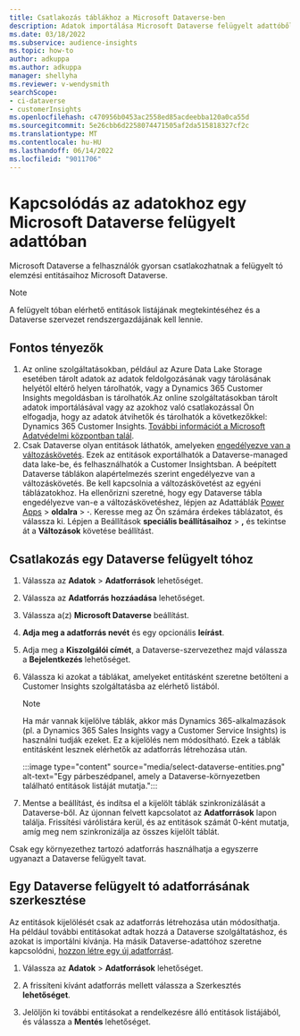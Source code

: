 ```yaml
---
title: Csatlakozás táblákhoz a Microsoft Dataverse-ben
description: Adatok importálása Microsoft Dataverse felügyelt adattóből.
ms.date: 03/18/2022
ms.subservice: audience-insights
ms.topic: how-to
author: adkuppa
ms.author: adkuppa
manager: shellyha
ms.reviewer: v-wendysmith
searchScope:
- ci-dataverse
- customerInsights
ms.openlocfilehash: c470956b0453ac2558ed85acdeebba120a0ca55d
ms.sourcegitcommit: 5e26cbb6d2258074471505af2da515818327cf2c
ms.translationtype: MT
ms.contentlocale: hu-HU
ms.lasthandoff: 06/14/2022
ms.locfileid: "9011706"
---
```

# <a name="connect-to-data-in-a-microsoft-dataverse-managed-data-lake"></a>Kapcsolódás az adatokhoz egy Microsoft Dataverse felügyelt adattóban

Microsoft Dataverse a felhasználók gyorsan csatlakozhatnak a felügyelt tó elemzési entitásaihoz Microsoft Dataverse.

> [!NOTE]
> A felügyelt tóban elérhető entitások listájának megtekintéséhez és a Dataverse szervezet rendszergazdájának kell lennie.

## <a name="important-considerations"></a>Fontos tényezők

1. Az online szolgáltatásokban, például az Azure Data Lake Storage esetében tárolt adatok az adatok feldolgozásának vagy tárolásának helyétől eltérő helyen tárolhatók, vagy a Dynamics 365 Customer Insights megoldásban is tárolhatók.Az online szolgáltatásokban tárolt adatok importálásával vagy az azokhoz való csatlakozással Ön elfogadja, hogy az adatok átvihetők és tárolhatók a következőkkel: Dynamics 365 Customer Insights. [További információt a Microsoft Adatvédelmi központban talál](https://www.microsoft.com/trust-center).
2. Csak Dataverse olyan entitások láthatók, amelyeken [engedélyezve van a változáskövetés](/power-platform/admin/enable-change-tracking-control-data-synchronization). Ezek az entitások exportálhatók a Dataverse-managed data lake-be, és felhasználhatók a Customer Insightsban. A beépített Dataverse táblákon alapértelmezés szerint engedélyezve van a változáskövetés. Be kell kapcsolnia a változáskövetést az egyéni táblázatokhoz. Ha ellenőrizni szeretné, hogy egy Dataverse tábla engedélyezve van-e a változáskövetéshez, lépjen az Adattáblák [Power Apps](https://make.powerapps.com) > **oldalra** > **·**. Keresse meg az Ön számára érdekes táblázatot, és válassza ki. Lépjen a Beállítások **speciális beállításaihoz** > **,** és tekintse át a **Változások** követése beállítást.

## <a name="connect-to-a-dataverse-managed-lake"></a>Csatlakozás egy Dataverse felügyelt tóhoz

1. Válassza az **Adatok** > **Adatforrások** lehetőséget.

1. Válassza az **Adatforrás hozzáadása** lehetőséget.

1. Válassza a(z) **Microsoft Dataverse** beállítást.

1. **Adja meg a adatforrás nevét** és egy opcionális **leírást**.

1. Adja meg a **Kiszolgálói címét**, a Dataverse-szervezethez majd válassza a **Bejelentkezés** lehetőséget.

1. Válassza ki azokat a táblákat, amelyeket entitásként szeretne betölteni a Customer Insights szolgáltatásba az elérhető listából.

   > [!NOTE]
   > Ha már vannak kijelölve táblák, akkor más Dynamics 365-alkalmazások (pl. a Dynamics 365 Sales Insights vagy a Customer Service Insights) is használni tudják ezeket. Ez a kijelölés nem módosítható. Ezek a táblák entitásként lesznek elérhetők az adatforrás létrehozása után.

    :::image type="content" source="media/select-dataverse-entities.png" alt-text="Egy párbeszédpanel, amely a Dataverse-környezetben található entitások listáját mutatja.":::

1. Mentse a beállítást, és indítsa el a kijelölt táblák szinkronizálását a Dataverse-ből. Az újonnan felvett kapcsolatot az **Adatforrások** lapon találja. Frissítési várólistára kerül, és az entitások számát 0-ként mutatja, amíg meg nem szinkronizálja az összes kijelölt táblát.

Csak egy környezethez tartozó adatforrás használhatja a egyszerre ugyanazt a Dataverse felügyelt tavat.

## <a name="edit-a-dataverse-managed-lake-data-source"></a>Egy Dataverse felügyelt tó adatforrásának szerkesztése

Az entitások kijelölését csak az adatforrás létrehozása után módosíthatja. Ha például további entitásokat adtak hozzá a Dataverse szolgáltatáshoz, és azokat is importálni kívánja.
Ha másik Dataverse-adattóhoz szeretne kapcsolódni, [hozzon létre egy új adatforrást](#connect-to-a-dataverse-managed-lake).

1. Válassza az **Adatok** > **Adatforrások** lehetőséget.

1. A frissíteni kívánt adatforrás mellett válassza a Szerkesztés **lehetőséget**.

1. Jelöljön ki további entitásokat a rendelkezésre álló entitások listájából, és válassza a **Mentés** lehetőséget.
